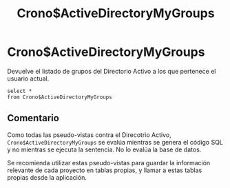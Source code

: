 ﻿---
SidebarGroup: index-ad-views
title: Crono$ActiveDirectoryMyGroups
Autogenerated: true
---

# Crono$ActiveDirectoryMyGroups



Devuelve el listado de grupos del Directorio Activo a los que pertenece el usuario actual.

```
select *
from Crono$ActiveDirectoryMyGroups
```


## Comentario

Como todas las pseudo-vistas contra el Direcotrio Activo, `Crono$ActiveDirectoryMyGroups` se evalúa mientras se genera el código SQL y no mientras se ejecuta la sentencia. No lo evalúa la base de datos.

Se recomienda utilizar estas pseudo-vistas para guardar la información relevante de cada proyecto en tablas propias, y llamar a estas tablas propias desde la aplicación.
